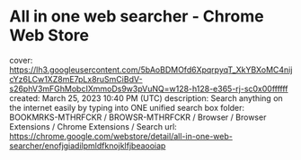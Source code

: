 # All in one web searcher - Chrome Web Store

cover: https://lh3.googleusercontent.com/5bAoBDMOfd6XpqrpyqT_XkYBXoMC4nijcYz6LCw1XZ8mE7pLx8ruSmCiBdV-s26phV3mFGhMobcIXmmoDs9w3pVuNQ=w128-h128-e365-rj-sc0x00ffffff
created: March 25, 2023 10:40 PM (UTC)
description: Search anything on the internet easily by typing into ONE unified search box
folder: BOOKMRKS-MTHRFCKR / BROWSR-MTHRFCKR / Browser / Browser Extensions / Chrome Extensions / Search
url: https://chrome.google.com/webstore/detail/all-in-one-web-searcher/enofjgiadilpmldfknojklfjbeaooiap